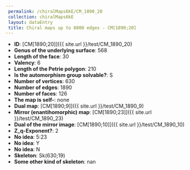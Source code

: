 ```yaml
--- 
 permalink: /chiralMaps6kE/CM_1890_20 
 collection: chiralMaps6kE
 layout: dataEntry
 title: Chiral maps up to 6000 edges - CM[1890;20]
---
```


- **ID**: [CM[1890;20]]({{ site.url }}/test/CM_1890_20)
- **Genus of the underlying surface**: 568
- **Length of the face**: 30
- **Valency**: 6
- **Length of the Petrie polygon**: 210
- **Is the automorphism group solvable?**: S
- **Number of vertices**: 630
- **Number of edges**: 1890
- **Number of faces**: 126
- **The map is self-**: none
- **Dual map**: [CM[1890;9]]({{ site.url }}/test/CM_1890_9)
- **Mirror (enantihomorphic) map**: [CM[1890;23]]({{ site.url }}/test/CM_1890_23)
- **Dual of the mirror image**: [CM[1890;10]]({{ site.url }}/test/CM_1890_10)
- **Z_q-Exponent?**: 2
- **No idea**:  5:23
- **No idea**: Y
- **No idea**: N
- **Skeleton**: Sk(630;19)
- **Some other kind of skeleton**: nan
